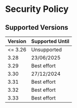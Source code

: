 # Security Policy

## Supported Versions

| Version | Supported Until |
| ------- | --------------- |
| <= 3.26 | Unsupported     |
| 3.28    | 23/06/2025      |
| 3.29    | Best effort     |
| 3.30    | 27/12/2024      |
| 3.31    | Best effort     |
| 3.32    | Best effort     |
| 3.33    | Best effort     |
